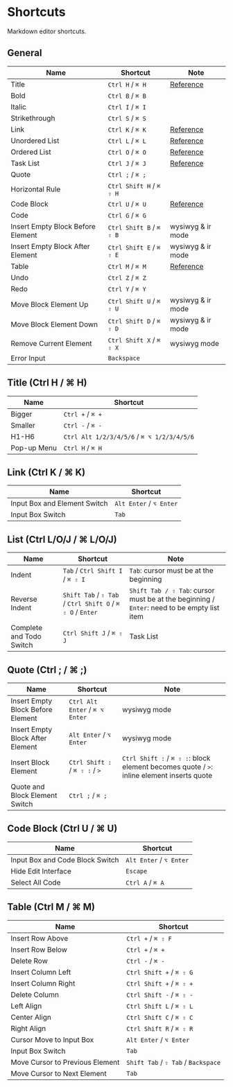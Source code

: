# Shortcuts

Markdown editor shortcuts.

## General

| Name | Shortcut | Note |
| --- | --- | --- |
| Title | `Ctrl H` / `⌘ H` | [Reference](#title-ctrl-h-⌘-h) |
| Bold | `Ctrl B` / `⌘ B` | |
| Italic | `Ctrl I` / `⌘ I` | |
| Strikethrough | `Ctrl S` / `⌘ S` | |
| Link | `Ctrl K` / `⌘ K` | [Reference](#link-ctrl-k-⌘-k) |
| Unordered List | `Ctrl L` / `⌘ L` | [Reference](#unordered-list-ctrl-l-o-j-⌘-l-o-j) |
| Ordered List | `Ctrl O` / `⌘ O` | [Reference](#ordered-list-ctrl-l-o-j-⌘-l-o-j) |
| Task List | `Ctrl J` / `⌘ J` | [Reference](#task-list-ctrl-l-o-j-⌘-l-o-j) |
| Quote | `Ctrl ;` / `⌘ ;` | |
| Horizontal Rule | `Ctrl Shift H` / `⌘ ⇧ H` | |
| Code Block | `Ctrl U` / `⌘ U` | [Reference](#code-block-ctrl-u-⌘-u) |
| Code | `Ctrl G` / `⌘ G` | |
| Insert Empty Block Before Element | `Ctrl Shift B` / `⌘ ⇧ B` | wysiwyg & ir mode |
| Insert Empty Block After Element | `Ctrl Shift E` / `⌘ ⇧ E` | wysiwyg & ir mode |
| Table | `Ctrl M` / `⌘ M` | [Reference](#table-ctrl-m-⌘-m) |
| Undo | `Ctrl Z` / `⌘ Z` | |
| Redo | `Ctrl Y` / `⌘ Y` | |
| Move Block Element Up | `Ctrl Shift U` / `⌘ ⇧ U` | wysiwyg & ir mode |
| Move Block Element Down | `Ctrl Shift D` / `⌘ ⇧ D` | wysiwyg & ir mode |
| Remove Current Element | `Ctrl Shift X` / `⌘ ⇧ X` | wysiwyg mode |
| Error Input | `Backspace` | |

## Title (Ctrl H / ⌘ H)

| Name | Shortcut |
| --- | --- |
| Bigger | `Ctrl +` / `⌘ +` |
| Smaller | `Ctrl -` / `⌘ -` |
| H1-H6 | `Ctrl Alt 1/2/3/4/5/6` / `⌘ ⌥ 1/2/3/4/5/6` |
| Pop-up Menu | `Ctrl H` / `⌘ H` |

## Link (Ctrl K / ⌘ K)

| Name | Shortcut |
| --- | --- |
| Input Box and Element Switch | `Alt Enter` / `⌥ Enter` |
| Input Box Switch | `Tab` |

## List (Ctrl L/O/J / ⌘ L/O/J)

| Name | Shortcut | Note |
| --- | --- | --- |
| Indent | `Tab` / `Ctrl Shift I` / `⌘ ⇧ I` | `Tab`: cursor must be at the beginning |
| Reverse Indent | `Shift Tab` / `⇧ Tab` / `Ctrl Shift O` / `⌘ ⇧ O` / `Enter` | `Shift Tab / ⇧ Tab`: cursor must be at the beginning / `Enter`: need to be empty list item |
| Complete and Todo Switch | `Ctrl Shift J` / `⌘ ⇧ J` | Task List |

## Quote (Ctrl ; / ⌘ ;)

| Name | Shortcut | Note |
| --- | --- | --- |
| Insert Empty Block Before Element | `Ctrl Alt Enter` / `⌘ ⌥ Enter` | wysiwyg mode |
| Insert Empty Block After Element | `Alt Enter` / `⌥ Enter` | wysiwyg mode |
| Insert Block Element | `Ctrl Shift :` / `⌘ ⇧ :` / `>` | `Ctrl Shift :` / `⌘ ⇧ :`: block element becomes quote / `>`: inline element inserts quote |
| Quote and Block Element Switch | `Ctrl ;` / `⌘ ;` | |

## Code Block (Ctrl U / ⌘ U)

| Name | Shortcut |
| --- | --- |
| Input Box and Code Block Switch | `Alt Enter` / `⌥ Enter` |
| Hide Edit Interface | `Escape` |
| Select All Code | `Ctrl A` / `⌘ A` |

## Table (Ctrl M / ⌘ M)

| Name | Shortcut |
| --- | --- |
| Insert Row Above | `Ctrl +` / `⌘ ⇧ F` |
| Insert Row Below | `Ctrl +` / `⌘ +` |
| Delete Row | `Ctrl -` / `⌘ -` |
| Insert Column Left | `Ctrl Shift +` / `⌘ ⇧ G` |
| Insert Column Right | `Ctrl Shift +` / `⌘ ⇧ +` |
| Delete Column | `Ctrl Shift -` / `⌘ ⇧ -` |
| Left Align | `Ctrl Shift L` / `⌘ ⇧ L` |
| Center Align | `Ctrl Shift C` / `⌘ ⇧ C` |
| Right Align | `Ctrl Shift R` / `⌘ ⇧ R` |
| Cursor Move to Input Box | `Alt Enter` / `⌥ Enter` |
| Input Box Switch | `Tab` |
| Move Cursor to Previous Element | `Shift Tab` / `⇧ Tab` / `Backspace` |
| Move Cursor to Next Element | `Tab` |
